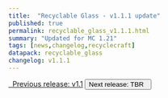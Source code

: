 ```yaml
---
title:  "Recyclable Glass - v1.1.1 update"
published: true
permalink: recyclable_glass_v1.1.1.html
summary: "Updated for MC 1.21"
tags: [news,changelog,recyclecraft]
datapack: recyclable_glass
changelog: v1.1.1
---
```


<div class="btn-group">
    <a href="recyclable_glass_v1.1.html" role="button" class="btn btn-primary"><i class="fa fa-caret-left"></i>&nbsp; Previous release: v1.1</a>
    <button role="button" class="btn btn-default disabled">Next release: TBR &nbsp;<i class="fa fa-caret-right"></i> </button>
</div>